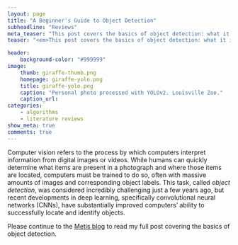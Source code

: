 ```yaml
---
layout: page
title: "A Beginner's Guide to Object Detection"
subheadline: "Reviews"
meta_teaser: "This post covers the basics of object detection: what it is, various approaches to it, the measurements used to judge its results, along with a few important considerations of modern object detection."
teaser: "<em>This post covers the basics of object detection: what it is, various approaches to it, the measurements used to judge its results, along with a few important considerations of modern object detection.</em>"

header:
    background-color: "#999999"
image:
    thumb: giraffe-thumb.png
    homepage: giraffe-yolo.png
    title: giraffe-yolo.png
    caption: "Personal photo processed with YOLOv2. Louisville Zoo."
    caption_url: 
categories:
    - algorithms
    - literature reviews
show_meta: true
comments: true
---
```

<!--more-->

Computer vision refers to the process by which computers interpret information from digital images or videos. While humans can quickly determine what items are present in a photograph and where those items are located, computers must be trained to do so, often with massive amounts of images and corresponding object labels. This task, called *object detection*, was considered incredibly challenging just a few years ago, but recent developments in deep learning, specifically convolutional neural networks (CNNs), have substantially improved computers’ ability to successfully locate and identify objects. 

Please continue to the [Metis blog][1] to read my full post covering the basics of object detection.


 [1]: https://www.thisismetis.com/blog/a-beginners-guide-to-object-detection